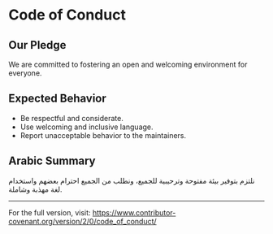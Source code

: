 # Code of Conduct

## Our Pledge

We are committed to fostering an open and welcoming environment for everyone.

## Expected Behavior

- Be respectful and considerate.
- Use welcoming and inclusive language.
- Report unacceptable behavior to the maintainers.

## Arabic Summary

نلتزم بتوفير بيئة مفتوحة وترحيبية للجميع، ونطلب من الجميع احترام بعضهم واستخدام لغة مهذبة وشاملة.

---

For the full version, visit: https://www.contributor-covenant.org/version/2/0/code_of_conduct/
